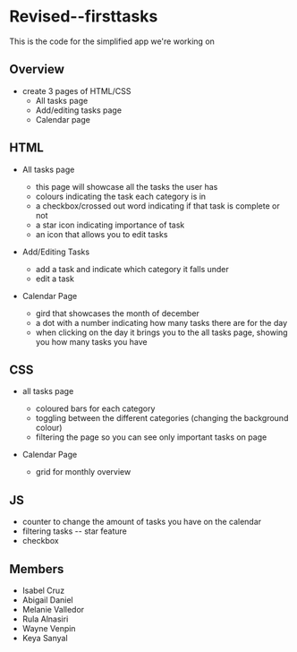 # Revised--firsttasks
This is the code for the simplified app we're working on

## Overview
- create 3 pages of HTML/CSS
  - All tasks page
  - Add/editing tasks page
  - Calendar page
  
## HTML
- All tasks page
  - this page will showcase all the tasks the user has
  - colours indicating the task each category is in
  - a checkbox/crossed out word indicating if that task is complete or not
  - a star icon indicating importance of task
  - an icon that allows you to edit tasks
  
- Add/Editing Tasks
  - add a task and indicate which category it falls under
  - edit a task
  
- Calendar Page
  - gird that showcases the month of december
  - a dot with a number indicating how many tasks there are for the day
  - when clicking on the day it brings you to the all tasks page, showing you how many tasks you have
  
## CSS
- all tasks page
  - coloured bars for each category
  - toggling between the different categories (changing the background colour)
  - filtering the page so you can see only important tasks on page

- Calendar Page
  - grid for monthly overview

## JS
- counter to change the amount of tasks you have on the calendar
- filtering tasks -- star feature
- checkbox

## Members
- Isabel Cruz
- Abigail Daniel
- Melanie Valledor
- Rula Alnasiri
- Wayne Venpin
- Keya Sanyal
  

